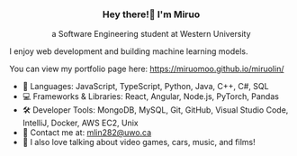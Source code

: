 <h3 align="center">Hey there!👋 I'm Miruo</h3>
<p align="center">a Software Engineering student at Western University</p>

I enjoy web development and building machine learning models.

You can view my portfolio page here: https://miruomoo.github.io/miruolin/


- 💬 Languages: JavaScript, TypeScript, Python, Java, C++, C#, SQL
- 💻 Frameworks & Libraries: React, Angular, Node.js, PyTorch, Pandas
- 🛠️ Developer Tools:  MongoDB, MySQL, Git, GitHub, Visual Studio Code, IntelliJ, Docker, AWS EC2, Unix
- 📧 Contact me at: mlin282@uwo.ca
- 👾 I also love talking about video games, cars, music, and films!


